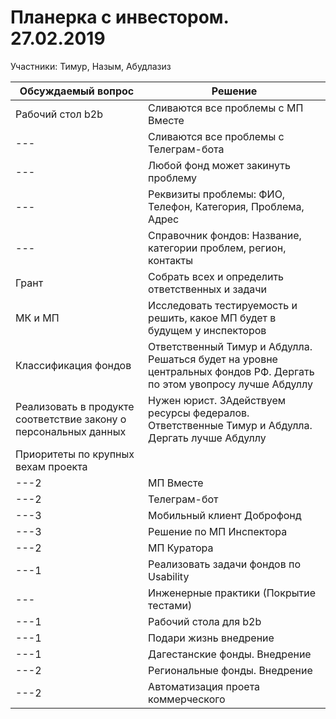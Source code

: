 # Планерка с инвестором. 27.02.2019

Участники: Тимур, Назым, Абудлазиз

Обсуждаемый вопрос | Решение
-------------------| --------
Рабочий стол b2b | Сливаются все проблемы с МП Вместе
---| Сливаются все проблемы с Телеграм-бота
---| Любой фонд может закинуть проблему
---| Реквизиты проблемы: ФИО, Телефон, Категория, Проблема, Адрес
---| Справочник фондов: Название, категории проблем, регион, контакты
Грант | Собрать всех и определить ответственных и задачи
МК и МП | Исследовать тестируемость и решить, какое МП будет в будущем у инспекторов
Классификация фондов | Ответственный Тимур и Абдулла. Решаться будет на уровне центральных фондов РФ. Дергать по этом увопросу лучше Абдуллу
Реализовать в продукте соответствие закону о персональных данных | Нужен юрист. ЗАдействуем ресурсы федералов. Ответственные Тимур и Абдулла. Дергать лучше Абдуллу
Приоритеты по крупных вехам проекта | 
---2|МП Вместе
---2| Телеграм-бот
---3| Мобильный клиент Доброфонд
---3| Решение по МП Инспектора
---2| МП Куратора
---1| Реализовать задачи фондов по Usability
---| Инженерные практики (Покрытие тестами)
---1| Рабочий стола для b2b
---1| Подари жизнь внедрение
---1| Дагестанские фонды. Внедрение
---2| Региональные фонды. Внедрение
---2| Автоматизация проета коммерческого

